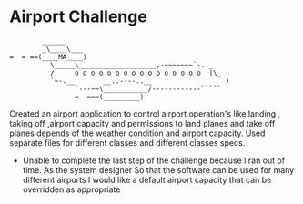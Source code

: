 Airport Challenge
=================

```
        ______
        _\____\___
=  = ==(____MA____)
          \_____\___________________,-~~~~~~~`-.._
          /     o o o o o o o o o o o o o o o o  |\_
          `~-.__       __..----..__                  )
                `---~~\___________/------------`````
                =  ===(_________)

```

Created an airport application  to control airport operation's like landing , taking off ,airport capacity and permissions to land planes and take off planes depends of the weather condition and airport capacity.
Used separate files for different classes and different classes specs.


* Unable to complete the last step of the challenge because I ran out of time.
As the system designer
So that the software can be used for many different airports
I would like a default airport capacity that can be overridden as appropriate
```
